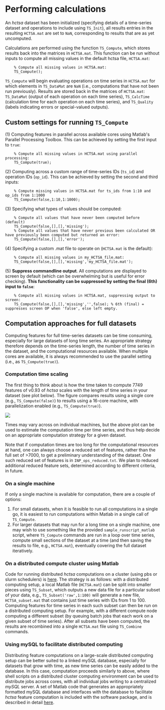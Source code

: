 # Performing calculations

An _hctsa_ dataset has been initialized (specifying details of a time-series dataset and operations to include using `TS_Init`), all results entries in the resulting `HCTSA.mat` are set to `NaN`, corresponding to results that are as yet uncomputed.

Calculations are performed using the function `TS_Compute`, which stores results back into the matrices in `HCTSA.mat`. This function can be run without inputs to compute all missing values in the default hctsa file, `HCTSA.mat`:

```
    % Compute all missing values in HCTSA.mat:
    TS_Compute();
```

`TS_Compute` will begin evaluating operations on time series in `HCTSA.mat` for which elements in `TS_DataMat` are `NaN` (i.e., computations that have not been run previously). Results are stored back in the matrices of `HCTSA.mat`: `TS_DataMat` (output of each operation on each time series), `TS_CalcTime` (calculation time for each operation on each time series), and `TS_Quality` (labels indicating errors or special-valued outputs).

## Custom settings for running `TS_Compute`

(1) Computing features in parallel across available cores using Matlab's Parallel Processing Toolbox. This can be achieved by setting the first input to `true`:

```
    % Compute all missing values in HCTSA.mat using parallel processing:
    TS_Compute(true);
```

(2) Computing across a custom range of time-series IDs (`ts_id`) and operation IDs (`op_id`). This can be achieved by setting the second and third inputs:

```
    % Compute missing values in HCTSA.mat for ts_ids from 1:10 and op_ids from 1:1000
    TS_Compute(false,1:10,1:1000);
```

(3) Specifying what types of values should be computed:

```
    % Compute all values that have never been computed before (default)
    TS_Compute(false,[],[],'missing');
    % Compute all values that have never previous been calculated OR have previously been computed but returned an error:
    TS_Compute(false,[],[],'error');
```

(4) Specifying a custom .mat file to operate on (`HCTSA.mat` is the default):

```
    % Compute all missing values in my_HCTSA_file.mat:
    TS_Compute(false,[],[],'missing','my_HCTSA_file.mat');
```

(5) **Suppress commandline output**. All computations are displayed to screen by default (which can be overwhelming but is useful for error checking). **This functionality can be suppressed by setting the final (6th) input to `false`**:

```
    % Compute all missing values in HCTSA.mat, suppressing output to screen:
    TS_Compute(false,[],[],'missing','',false); % 6th (final) = suppresses screen OP when 'false', else left empty. 
```

## Computation approaches for full datasets

Computing features for full time-series datasets can be time consuming, especially for large datasets of long time series. An appropriate strategy therefore depends on the time-series length, the number of time series in the dataset, and the computational resources available. When multiple cores are available, it is always recommended to use the parallel setting (i.e., as `TS_Compute(true)`).

### Computation time scaling

The first thing to think about is how the time taken to compute 7749 features of v0.93 of _hctsa_ scales with the length of time series in your dataset (see plot below). The figure compares results using a single core (e.g., `TS_Compute(false)`) to results using a 16-core machine, with parallelization enabled (e.g., `TS_Compute(true)`).

![](../../.gitbook/assets/computeScaling.png)

Times may vary across on individual machines, but the above plot can be used to estimate the computation time per time series, and thus help decide on an appropriate computation strategy for a given dataset.

Note that if computation times are too long for the computational resources at hand, one can always choose a reduced set of features, rather than the full set of >7000, to get a preliminary understanding of the dataset. One such reduced set of features is in `INP_ops_reduced.txt`. We plan to reduced additional reduced feature sets, determined according to different criteria, in future.

### On a single machine

If only a single machine is available for computation, there are a couple of options:

1. For small datasets, when it is feasible to run all computations in a single go, it is easiest to run computations within Matlab in a single call of `TS_Compute`.
2. For larger datasets that may run for a long time on a single machine, one may wish to use something like the provided `sample_runscript_matlab` script, where `TS_Compute` commands are run in a loop over time series, compute small sections of the dataset at a time (and then saving the results to file, e.g., `HCTSA.mat`), eventually covering the full dataset iteratively.

### On a distributed compute cluster using Matlab

Code for running distributed _hctsa_ computations on a cluster (using pbs or slurm schedulers) is [here](https://github.com/benfulcher/distributed\_hctsa). The strategy is as follows: with a distributed computing setup, a local Matlab file (`HCTSA.mat`) can be split into smaller pieces using `TS_Subset`, which outputs a new data file for a particular subset of your data, e.g., `TS_Subset('raw',1:100)` will generate a new file, `HCTSA_subset.mat` that contains just time series with IDs from 1 to 100. Computing features for time series in each such subset can then be run on a distributed computing setup. For example, with a different compute node computing a different subset (by queuing batch jobs that each work on a given subset of time series). After all subsets have been computed, the results are recombined into a single `HCTSA.mat` file using `TS_Combine` commands.

### Using mySQL to facilitate distributed computing

Distributing feature computations on a large-scale distributed computing setup can be better suited to a linked mySQL database, especially for datasets that grow with time, as new time series can be easily added to the database. In this case, computation proceeds similarly to above, where shell scripts on a distributed cluster computing environment can be used to distribute jobs across cores, with all individual jobs writing to a centralized _mySQL_ server. A set of Matlab code that generates an appropriately formatted mySQL database and interfaces with the database to facilitate _hctsa_ feature computation is included with the software package, and is described in detail [here](../overview\_mysql\_database/).
